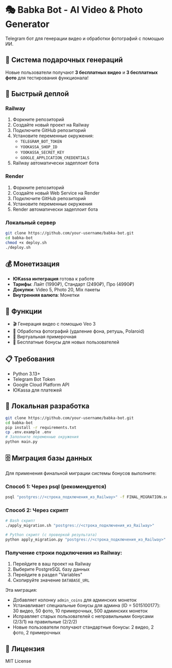 # 🎭 Babka Bot - AI Video & Photo Generator

Telegram бот для генерации видео и обработки фотографий с помощью ИИ.

## 🎁 Система подарочных генераций

Новые пользователи получают **3 бесплатных видео** и **3 бесплатных фото** для тестирования функционала!

## 🚀 Быстрый деплой

### Railway
1. Форкните репозиторий
2. Создайте новый проект на Railway
3. Подключите GitHub репозиторий
4. Установите переменные окружения:
   - `TELEGRAM_BOT_TOKEN`
   - `YOOKASSA_SHOP_ID`
   - `YOOKASSA_SECRET_KEY`
   - `GOOGLE_APPLICATION_CREDENTIALS`
5. Railway автоматически задеплоит бота

### Render
1. Форкните репозиторий
2. Создайте новый Web Service на Render
3. Подключите GitHub репозиторий
4. Установите переменные окружения
5. Render автоматически задеплоит бота

### Локальный сервер
```bash
git clone https://github.com/your-username/babka-bot.git
cd babka-bot
chmod +x deploy.sh
./deploy.sh
```

## 💰 Монетизация

- **ЮKassa интеграция** готова к работе
- **Тарифы**: Лайт (1990₽), Стандарт (2490₽), Про (4990₽)
- **Докупки**: Video 5, Photo 20, Mix пакеты
- **Внутренняя валюта**: Монетки

## 🎯 Функции

- 🎬 Генерация видео с помощью Veo 3
- 📸 Обработка фотографий (удаление фона, ретушь, Polaroid)
- 👗 Виртуальная примерочная
- 🎁 Бесплатные бонусы для новых пользователей

## 📋 Требования

- Python 3.13+
- Telegram Bot Token
- Google Cloud Platform API
- ЮKassa для платежей

## 🔧 Локальная разработка

```bash
git clone https://github.com/your-username/babka-bot.git
cd babka-bot
pip install -r requirements.txt
cp .env.example .env
# Заполните переменные окружения
python main.py
```

## 🗄️ Миграция базы данных

Для применения финальной миграции системы бонусов выполните:

### Способ 1: Через psql (рекомендуется)
```bash
psql "postgres://<строка_подключения_из_Railway>" -f FINAL_MIGRATION.sql
```

### Способ 2: Через скрипт
```bash
# Bash скрипт
./apply_migration.sh "postgres://<строка_подключения_из_Railway>"

# Python скрипт (с проверкой результата)
python apply_migration.py "postgres://<строка_подключения_из_Railway>"
```

### Получение строки подключения из Railway:
1. Перейдите в ваш проект на Railway
2. Выберите PostgreSQL базу данных
3. Перейдите в раздел "Variables"
4. Скопируйте значение `DATABASE_URL`

Эта миграция:
- Добавляет колонку `admin_coins` для админских монеток
- Устанавливает специальные бонусы для админа (ID = 5015100177): 30 видео, 50 фото, 10 примерочных, 500 админских монеток
- Исправляет старых пользователей с неправильными бонусами (2/3/1) на правильные (2/2/2)
- Новые пользователи получают стандартные бонусы: 2 видео, 2 фото, 2 примерочных

## 📝 Лицензия

MIT License
